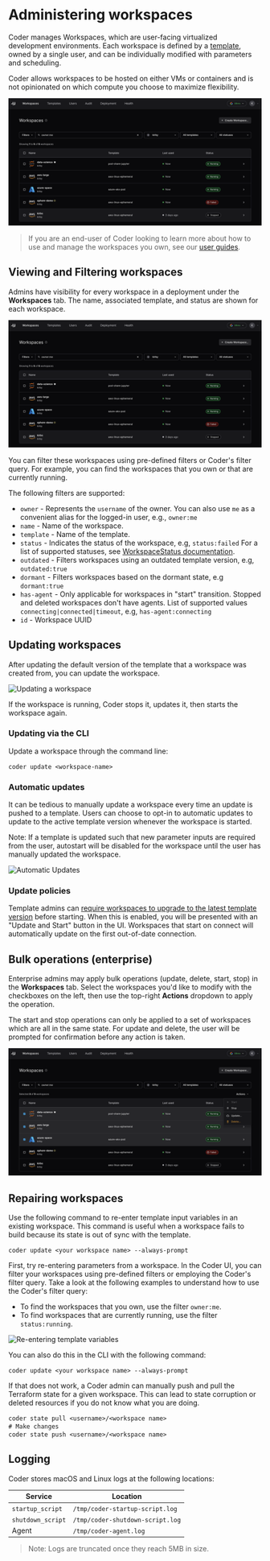 # Administering workspaces

<!--
Layout of admin/workspaces/

README.md
lifecycle.md
update-policies.md
multiple-agents.md
auditing.md
 -->

Coder manages Workspaces, which are user-facing virtualized development environments. Each workspace is defined by a [template](../templates/README.md), owned by a single user, and can be individually modified with parameters and scheduling.

Coder allows workspaces to be hosted on either VMs or containers and is not opinionated on which compute you choose to maximize flexibility.

![Example workspace view](../../images/user-guides/workspace-list-ui.png)

> If you are an end-user of Coder looking to learn more about how to use and manage the workspaces you own, see our [user guides](../../user-guides/README.md).

## Viewing and Filtering workspaces

Admins have visibility for every workspace in a deployment under the **Workspaces** tab. The name, associated template, and status are shown for each workspace.

![Workspace listing UI](../../images/user-guides/workspace-list-ui.png)

You can filter these workspaces using pre-defined filters or
Coder's filter query. For example, you can find the workspaces that you own or
that are currently running.

The following filters are supported:

- `owner` - Represents the `username` of the owner. You can also use `me` as a
  convenient alias for the logged-in user, e.g., `owner:me`
- `name` - Name of the workspace.
- `template` - Name of the template.
- `status` - Indicates the status of the workspace, e.g, `status:failed` For a
  list of supported statuses, see
  [WorkspaceStatus documentation](https://pkg.go.dev/github.com/coder/coder/codersdk#WorkspaceStatus).
- `outdated` - Filters workspaces using an outdated template version, e.g,
  `outdated:true`
- `dormant` - Filters workspaces based on the dormant state, e.g `dormant:true`
- `has-agent` - Only applicable for workspaces in "start" transition. Stopped
  and deleted workspaces don't have agents. List of supported values
  `connecting|connected|timeout`, e.g, `has-agent:connecting`
- `id` - Workspace UUID

## Updating workspaces

After updating the default version of the template that a workspace was created
from, you can update the workspace.

![Updating a workspace](../../images/workspace-update.png)

If the workspace is running, Coder stops it, updates it, then starts the workspace again.

### Updating via the CLI

Update a workspace through the command line:

```shell
coder update <workspace-name>
```

### Automatic updates

It can be tedious to manually update a workspace every time an update is pushed
to a template. Users can choose to opt-in to automatic updates to update to the
active template version whenever the workspace is started.

Note: If a template is updated such that new parameter inputs are required from
the user, autostart will be disabled for the workspace until the user has
manually updated the workspace.

![Automatic Updates](../../images/workspace-automatic-updates.png)

### Update policies

Template admins can [require workspaces to upgrade to the latest template version](../templates/managing-templates/README.md#updating-templates) before starting. When this is enabled, you will be presented with an "Update and Start" button in the UI. Workspaces that start on connect will automatically update on the first out-of-date connection.

## Bulk operations (enterprise)

Enterprise admins may apply bulk operations (update, delete, start, stop) in the **Workspaces** tab. Select the workspaces you'd like to modify with the checkboxes on the left, then use the top-right **Actions** dropdown to apply the operation.

The start and stop operations can only be applied to a set of workspaces which are all in the same state. For update and delete, the user will be prompted for confirmation before any action is taken.

![Bulk workspace actions](../../images/user-guides/workspace-bulk-actions.png)

## Repairing workspaces

Use the following command to re-enter template input variables in an existing
workspace. This command is useful when a workspace fails to build because its
state is out of sync with the template.

```shell
coder update <your workspace name> --always-prompt
```

First, try re-entering parameters from a workspace. In the Coder UI, you can
filter your workspaces using pre-defined filters or employing the Coder's filter
query. Take a look at the following examples to understand how to use the
Coder's filter query:

- To find the workspaces that you own, use the filter `owner:me`.
- To find workspaces that are currently running, use the filter
  `status:running`.

![Re-entering template variables](../../images/templates/template-variables.png)

You can also do this in the CLI with the following command:

```shell
coder update <your workspace name> --always-prompt
```

If that does not work, a Coder admin can manually push and pull the Terraform
state for a given workspace. This can lead to state corruption or deleted
resources if you do not know what you are doing.

```shell
coder state pull <username>/<workspace name>
# Make changes
coder state push <username>/<workspace name>
```

## Logging

Coder stores macOS and Linux logs at the following locations:

| Service           | Location                         |
| ----------------- | -------------------------------- |
| `startup_script`  | `/tmp/coder-startup-script.log`  |
| `shutdown_script` | `/tmp/coder-shutdown-script.log` |
| Agent             | `/tmp/coder-agent.log`           |

> Note: Logs are truncated once they reach 5MB in size.
